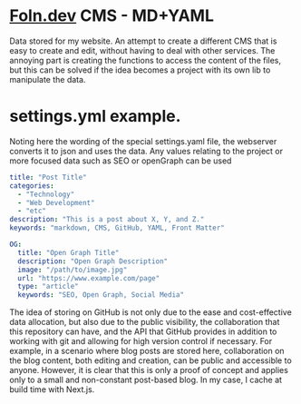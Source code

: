 # [Foln.dev](https://www.foln.dev) CMS - MD+YAML
Data stored for my website.
An attempt to create a different CMS that is easy to create and edit, without having to deal with other services.
The annoying part is creating the functions to access the content of the files, but this can be solved if the idea becomes a project with its own lib to manipulate the data.

# settings.yml example.

Noting here the wording of the special settings.yaml file, the webserver converts it to json and uses the data. Any values ​​relating to the project or more focused data such as SEO or openGraph can be used

```yaml
title: "Post Title"
categories:
  - "Technology"
  - "Web Development"
  - "etc"
description: "This is a post about X, Y, and Z."
keywords: "markdown, CMS, GitHub, YAML, Front Matter"

OG:
  title: "Open Graph Title"
  description: "Open Graph Description"
  image: "/path/to/image.jpg"
  url: "https://www.example.com/page"
  type: "article"
  keywords: "SEO, Open Graph, Social Media"
```

The idea of storing on GitHub is not only due to the ease and cost-effective data allocation, but also due to the public visibility, the collaboration that this repository can have, and the API that GitHub provides in addition to working with git and allowing for high version control if necessary. For example, in a scenario where blog posts are stored here, collaboration on the blog content, both editing and creation, can be public and accessible to anyone. However, it is clear that this is only a proof of concept and applies only to a small and non-constant post-based blog. In my case, I cache at build time with Next.js.
